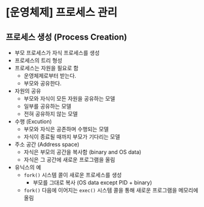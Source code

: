# [운영체제] 프로세스 관리

## 프로세스 생성 (Process Creation)

- 부모 프로세스가 자식 프로세스를 생성
- 프로세스의 트리 형성
- 프로세스는 자원을 필요로 함
    - 운영체제로부터 받는다.
    - 부모와 공유한다.
- 자원의 공유
    - 부모와 자식이 모든 자원을 공유하는 모델
    - 일부를 공유하는 모델
    - 전혀 공유하지 않는 모델
- 수행 (Excution)
    - 부모와 자식은 공존하며 수행되는 모델
    - 자식이 종료될 때까지 부모가 기다리는 모델
- 주소 공간 (Address space)
    - 자식은 부모의 공간을 복사함  (binary and OS data)
    - 자식은 그 공간에 새로운 프로그램을 올림
- 유닉스의 예
    - `fork()` 시스템 콜이 새로운 프로세스를 생성
        - 부모를 그대로 복사 (OS data except PID + binary)
    - `fork()` 다음에 이어지는 `exec()` 시스템 콜을 통해 새로운 프로그램을 메모리에 올림